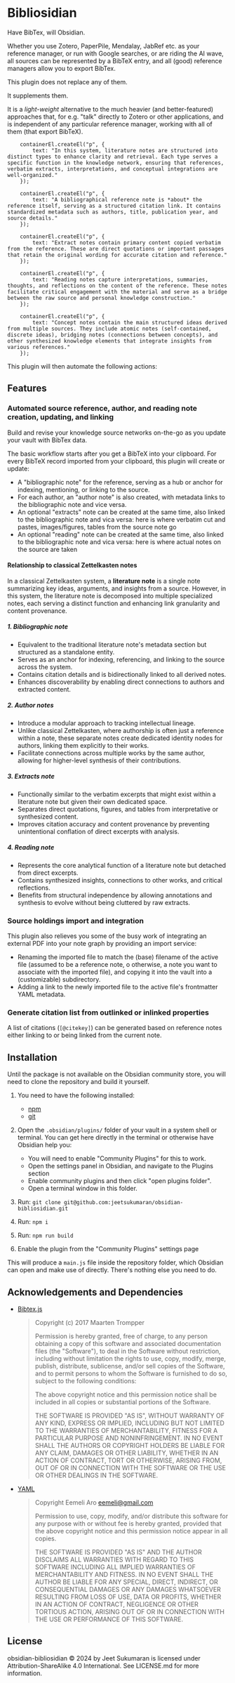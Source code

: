 # Bibliosidian

Have BibTex, will Obsidian.

Whether you use Zotero, PaperPile, Mendalay, JabRef etc. as your reference manager, or run with Google searches, or are riding the AI wave, all sources can be represented by a BibTeX entry, and all (good) reference managers allow you to export BibTex.

This plugin does not replace any of them.

It supplements them.

It is a *light-weight* alternative to the much heavier (and better-featured) approaches that, for e.g. "talk" directly to Zotero or other applications, and is independent of any particular reference manager, working with all of them (that export BibTeX).

        containerEl.createEl("p", {
            text: "In this system, literature notes are structured into distinct types to enhance clarity and retrieval. Each type serves a specific function in the knowledge network, ensuring that references, verbatim extracts, interpretations, and conceptual integrations are well-organized."
        });

        containerEl.createEl("p", {
            text: "A bibliographical reference note is *about* the reference itself, serving as a structured citation link. It contains standardized metadata such as authors, title, publication year, and source details."
        });

        containerEl.createEl("p", {
            text: "Extract notes contain primary content copied verbatim from the reference. These are direct quotations or important passages that retain the original wording for accurate citation and reference."
        });

        containerEl.createEl("p", {
            text: "Reading notes capture interpretations, summaries, thoughts, and reflections on the content of the reference. These notes facilitate critical engagement with the material and serve as a bridge between the raw source and personal knowledge construction."
        });

        containerEl.createEl("p", {
            text: "Concept notes contain the main structured ideas derived from multiple sources. They include atomic notes (self-contained, discrete ideas), bridging notes (connections between concepts), and other synthesized knowledge elements that integrate insights from various references."
        });



This plugin will then automate the following actions:


## Features

### Automated source reference, author, and reading note creation, updating, and linking

Build and revise your knowledge source networks on-the-go as you update your vault with BibTex data.

The basic workflow starts after you get a BibTeX into your clipboard.
For every BibTeX record imported from your clipboard, this plugin will create or update:

- A "bibliographic note" for the reference, serving as a hub or anchor for indexing, mentioning, or linking to the source.
- For each author, an "author note" is also created, with metadata links to the bibliographic note and vice versa.
- An optional "extracts" note can be created at the same time, also linked to the bibliographic note and vica versa: here is where verbatim cut and pastes, images/figures, tables from the source note go
- An optional "reading" note can be created at the same time, also linked to the bibliographic note and vica versa: here is where actual notes on the source are taken

#### Relationship to classical Zettelkasten notes

In a classical Zettelkasten system, a **literature note** is a single note summarizing key ideas, arguments, and insights from a source. However, in this system, the literature note is decomposed into multiple specialized notes, each serving a distinct function and enhancing link granularity and content provenance.

##### 1. **Bibliographic note**
   - Equivalent to the traditional literature note's metadata section but structured as a standalone entity.
   - Serves as an anchor for indexing, referencing, and linking to the source across the system.
   - Contains citation details and is bidirectionally linked to all derived notes.
   - Enhances discoverability by enabling direct connections to authors and extracted content.

##### 2. **Author notes**
   - Introduce a modular approach to tracking intellectual lineage.
   - Unlike classical Zettelkasten, where authorship is often just a reference within a note, these separate notes create dedicated identity nodes for authors, linking them explicitly to their works.
   - Facilitate connections across multiple works by the same author, allowing for higher-level synthesis of their contributions.

##### 3. **Extracts note**
   - Functionally similar to the verbatim excerpts that might exist within a literature note but given their own dedicated space.
   - Separates direct quotations, figures, and tables from interpretative or synthesized content.
   - Improves citation accuracy and content provenance by preventing unintentional conflation of direct excerpts with analysis.

##### 4. **Reading note**
   - Represents the core analytical function of a literature note but detached from direct excerpts.
   - Contains synthesized insights, connections to other works, and critical reflections.
   - Benefits from structural independence by allowing annotations and synthesis to evolve without being cluttered by raw extracts.

### Source holdings import and integration

This plugin also relieves you some of the busy work of integrating an external PDF into your note graph by providing an import service:

- Renaming the imported file to match the (base) filename of the active file (assumed to be a reference note, o otherwise, a note you want to associate with the imported file), and copying it into the vault into a (customizable) subdirectory.
- Adding a link to the newly imported file to the active file's frontmatter YAML metadata.

### Generate citation list from outlinked or inlinked properties

A list of citations (``[@citekey]``) can be generated based on reference notes either linking to or being linked from the current note.

## Installation

Until the package is not available on the Obsidian community store, you will need
to clone the repository and build it yourself.

1. You need to have the following installed:

    - [npm](https://www.npmjs.com/)
    - [git](https://git-scm.com/)

2. Open the `.obsidian/plugins/` folder of your vault in a system shell or terminal.
   You can get here directly in the terminal or otherwise have Obsidian help you:
	- You will need to enable "Community Plugins" for this to work.
	- Open the settings panel in Obsidian, and navigate to the Plugins section
	- Enable community plugins and then click "open plugins folder".
	- Open a terminal window in this folder.
3. Run: `git clone git@github.com:jeetsukumaran/obsidian-bibliosidian.git`
4. Run: `npm i`
5. Run: `npm run build`
6. Enable the plugin from the "Community Plugins" settings page

This will produce a `main.js` file inside the repository folder, which Obsidian can open and make use of directly.
There's nothing else you need to do.

## Acknowledgements and Dependencies

- [Bibtex.js](https://github.com/digitalheir/bibtex-js)

    > Copyright (c) 2017 Maarten Trompper
    >
    > Permission is hereby granted, free of charge, to any person obtaining a copy
    > of this software and associated documentation files (the "Software"), to deal
    > in the Software without restriction, including without limitation the rights
    > to use, copy, modify, merge, publish, distribute, sublicense, and/or sell
    > copies of the Software, and to permit persons to whom the Software is
    > furnished to do so, subject to the following conditions:
    >
    > The above copyright notice and this permission notice shall be included in all
    > copies or substantial portions of the Software.
    >
    > THE SOFTWARE IS PROVIDED "AS IS", WITHOUT WARRANTY OF ANY KIND, EXPRESS OR
    > IMPLIED, INCLUDING BUT NOT LIMITED TO THE WARRANTIES OF MERCHANTABILITY,
    > FITNESS FOR A PARTICULAR PURPOSE AND NONINFRINGEMENT. IN NO EVENT SHALL THE
    > AUTHORS OR COPYRIGHT HOLDERS BE LIABLE FOR ANY CLAIM, DAMAGES OR OTHER
    > LIABILITY, WHETHER IN AN ACTION OF CONTRACT, TORT OR OTHERWISE, ARISING FROM,
    > OUT OF OR IN CONNECTION WITH THE SOFTWARE OR THE USE OR OTHER DEALINGS IN THE
    > SOFTWARE.

- [YAML](https://github.com/eemeli/yaml)

    > Copyright Eemeli Aro <eemeli@gmail.com>
    >
    > Permission to use, copy, modify, and/or distribute this software for any purpose
    > with or without fee is hereby granted, provided that the above copyright notice
    > and this permission notice appear in all copies.
    >
    > THE SOFTWARE IS PROVIDED "AS IS" AND THE AUTHOR DISCLAIMS ALL WARRANTIES WITH
    > REGARD TO THIS SOFTWARE INCLUDING ALL IMPLIED WARRANTIES OF MERCHANTABILITY AND
    > FITNESS. IN NO EVENT SHALL THE AUTHOR BE LIABLE FOR ANY SPECIAL, DIRECT,
    > INDIRECT, OR CONSEQUENTIAL DAMAGES OR ANY DAMAGES WHATSOEVER RESULTING FROM LOSS
    > OF USE, DATA OR PROFITS, WHETHER IN AN ACTION OF CONTRACT, NEGLIGENCE OR OTHER
    > TORTIOUS ACTION, ARISING OUT OF OR IN CONNECTION WITH THE USE OR PERFORMANCE OF
    > THIS SOFTWARE.

## License

obsidian-bibliosidian © 2024 by Jeet Sukumaran is licensed under Attribution-ShareAlike 4.0 International.
See LICENSE.md for more information.
